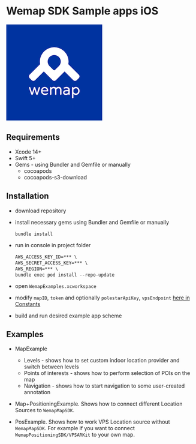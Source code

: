 # Wemap SDK Sample apps iOS

![Wemap](icon.png)

## Requirements

* Xcode 14+
* Swift 5+
* Gems - using Bundler and Gemfile or manually
  * cocoapods
  * cocoapods-s3-download

## Installation

* download repository

* install necessary gems using Bundler and Gemfile or manually

  ``` shell
  bundle install
  ```

* run in console in project folder

  ``` shell
  AWS_ACCESS_KEY_ID=*** \
  AWS_SECRET_ACCESS_KEY=*** \
  AWS_REGION=*** \
  bundle exec pod install --repo-update
  ```

* open `WemapExamples.xcworkspace`

* modify `mapID`, `token` and optionally `polestarApiKey`, `vpsEndpoint` [here in Constants](./Examples/Sources/Constants.swift)

* build and run desired example app scheme

## Examples

* MapExample

  * Levels - shows how to set custom indoor location provider and switch between levels
  * Points of interests - shows how to perform selection of POIs on the map
  * Navigation - shows how to start navigation to some user-created annotation

* Map+PositioningExample. Shows how to connect different Location Sources to `WemapMapSDK`.

* PosExample. Shows how to work VPS Location source without `WemapMapSDK`. For example if you want to connect `WemapPositioningSDK/VPSARKit` to your own map.
